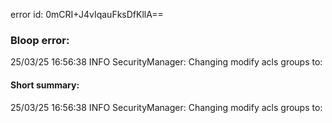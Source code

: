 error id: 0mCRI+J4vIqauFksDfKllA==
### Bloop error:

25/03/25 16:56:38 INFO SecurityManager: Changing modify acls groups to:
#### Short summary: 

25/03/25 16:56:38 INFO SecurityManager: Changing modify acls groups to: